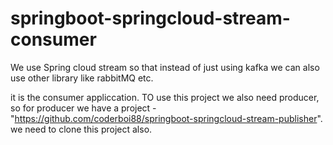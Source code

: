 # springboot-springcloud-stream-consumer
We use Spring cloud stream so that instead of just using kafka we can also use other library like rabbitMQ etc.

it is the consumer appliccation. TO use this project we also need producer, so for producer we have a project -
"https://github.com/coderboi88/springboot-springcloud-stream-publisher". we need to clone this project also.
